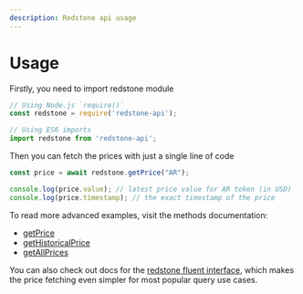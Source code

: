 ```yaml
---
description: Redstone api usage
---
```


# Usage

Firstly, you need to import redstone module

```javascript
// Using Node.js `require()`
const redstone = require('redstone-api');

// Using ES6 imports
import redstone from 'redstone-api';
```

Then you can fetch the prices with just a single line of code

```javascript
const price = await redstone.getPrice("AR");

console.log(price.value); // latest price value for AR token (in USD)
console.log(price.timestamp); // the exact timestamp of the price
```

To read more advanced examples, visit the methods documentation:

* [getPrice](https://docs.redstone.finance/methods/getprice)
* [getHistoricalPrice](https://docs.redstone.finance/methods/gethistoricalprice)
* [getAllPrices](https://docs.redstone.finance/methods/getallprices)

You can also check out docs for the [redstone fluent interface](https://docs.redstone.finance/fluent-interface/build-a-query), which makes the price fetching even simpler for most popular query use cases.

